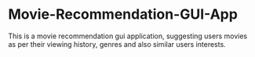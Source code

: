 # Movie-Recommendation-GUI-App
This is a movie recommendation gui application, suggesting users movies as per their viewing history, genres and also similar users interests.
